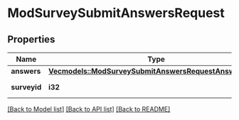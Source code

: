 # ModSurveySubmitAnswersRequest

## Properties

Name | Type | Description | Notes
------------ | ------------- | ------------- | -------------
**answers** | [**Vec<models::ModSurveySubmitAnswersRequestAnswersInner>**](mod_survey_submit_answers_request_answers_inner.md) |  | 
**surveyid** | **i32** | Survey id | [default to null]

[[Back to Model list]](../README.md#documentation-for-models) [[Back to API list]](../README.md#documentation-for-api-endpoints) [[Back to README]](../README.md)


